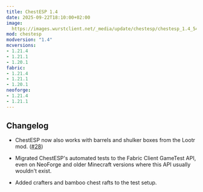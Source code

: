 ```yaml
---
title: ChestESP 1.4
date: 2025-09-22T18:10:00+02:00
image: 
  https://images.wurstclient.net/_media/update/chestesp/chestesp_1.4_540p.webp
mod: chestesp
modversion: "1.4"
mcversions:
- 1.21.4
- 1.21.1
- 1.20.1
fabric:
- 1.21.4
- 1.21.1
- 1.20.1
neoforge:
- 1.21.4
- 1.21.1
---
```

## Changelog

- ChestESP now also works with barrels and shulker boxes from the Lootr mod. ([#28](https://github.com/Wurst-Imperium/ChestESP/issues/28))

- Migrated ChestESP's automated tests to the Fabric Client GameTest API, even on NeoForge and older Minecraft versions where this API usually wouldn't exist.

- Added crafters and bamboo chest rafts to the test setup.

